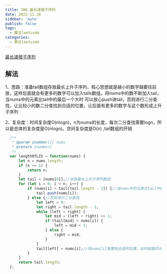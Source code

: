 ```yaml
---
title: 300.最长递增子序列
date: 2022-11-28
sidebar: 'auto'
publish: false
tags: 
  - 算法leetcode
categories:
  - 算法leetcode
---
```


[最长递增子序列](https://leetcode.cn/problems/longest-increasing-subsequence/)

## 解法
  1、思路：准备tail数组存放最长上升子序列，核心思想就是越小的数字越要往前放，这样后面就会有更多的数字可以加入tails数组。将nums中的数不断加入tail，当nums中的元素比tail中的最后一个大时 可以放心push进tail，否则进行二分查找，让比较小的数二分查找到合适的位置，让后面有更多的数字与这个数形成上升子序列

  2、复杂度：时间复杂度O(nlogn)，n为nums的长度，每次二分查找需要logn，所以是总体的复杂度是O(nlogn)。空间复杂度是O(n) ,tail数组的开销
  ```javascript
    /**
     * @param {number[]} nums
     * @return {number}
     */
    var lengthOfLIS = function(nums) {
        let n = nums.length;
        if (n <= 1) {
            return n;
        }
        let tail = [nums[0]];//存放最长上升子序列数组
        for (let i = 0; i < n; i++) {
            if (nums[i] > tail[tail.length - 1]) {//当nums中的元素比tail中的最后一个大时 可以放心push进tail
                tail.push(nums[i]);
            } else {//否则进行二分查找
                let left = 0;
                let right = tail.length - 1;
                while (left < right) {
                    let mid = (left + right) >> 1;
                    if (tail[mid] < nums[i]) {
                        left = mid + 1;
                    } else {
                        right = mid;
                    }
                }
                tail[left] = nums[i];//将nums[i]放置到合适的位置，此时前面的元素都比nums[i]小
            }
        }
        return tail.length;
    };
  ```